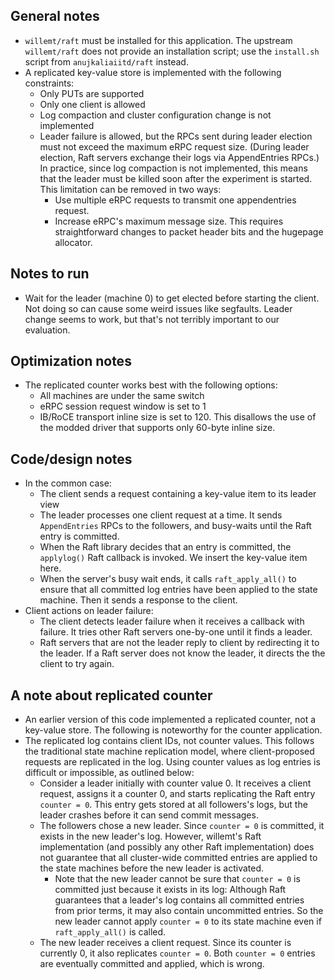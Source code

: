 ## General notes
 * `willemt/raft` must be installed for this application. The upstream
   `willemt/raft` does not provide an installation script; use the `install.sh`
   script from `anujkaliaiitd/raft` instead.
 * A replicated key-value store is implemented with the following constraints:
   * Only PUTs are supported
   * Only one client is allowed
   * Log compaction and cluster configuration change is not implemented
   * Leader failure is allowed, but the RPCs sent during leader election must
     not exceed the maximum eRPC request size. (During leader election,
     Raft servers exchange their logs via AppendEntries RPCs.) In practice,
     since log compaction is not implemented, this means that the leader must be
     killed soon after the experiment is started. This limitation can be removed
     in two ways:
      * Use multiple eRPC requests to transmit one appendentries request.
      * Increase eRPC's maximum message size. This requires straightforward
        changes to packet header bits and the hugepage allocator.

## Notes to run
 * Wait for the leader (machine 0) to get elected before starting the client.
   Not doing so can cause some weird issues like segfaults. Leader change seems
   to work, but that's not terribly important to our evaluation.

## Optimization notes
 * The replicated counter works best with the following options:
   * All machines are under the same switch
   * eRPC session request window is set to 1
   * IB/RoCE transport inline size is set to 120. This disallows the use of the
     modded driver that supports only 60-byte inline size.

## Code/design notes
 * In the common case:
   * The client sends a request containing a key-value item to its leader view
   * The leader processes one client request at a time. It sends `AppendEntries`
     RPCs to the followers, and busy-waits until the Raft entry is committed.
   * When the Raft library decides that an entry is committed, the `applylog()`
     Raft callback is invoked. We insert the key-value item here.
   * When the server's busy wait ends, it calls `raft_apply_all()` to ensure
     that all committed log entries have been applied to the state machine.
     Then it sends a response to the client.
 * Client actions on leader failure:
   * The client detects leader failure when it receives a callback with failure.
     It tries other Raft servers one-by-one until it finds a leader.
   * Raft servers that are not the leader reply to client by redirecting it to
     the leader. If a Raft server does not know the leader, it directs the
     the client to try again.

## A note about replicated counter
 * An earlier version of this code implemented a replicated counter, not a
   key-value store. The following is noteworthy for the counter application.
 * The replicated log contains client IDs, not counter values. This follows the
   traditional state machine replication model, where client-proposed requests
   are replicated in the log. Using counter values as log entries is difficult
   or impossible, as outlined below:
   * Consider a leader initially with counter value 0. It receives a client
     request, assigns it a counter 0, and starts replicating the Raft entry
     `counter = 0`. This entry gets stored at all followers's logs, but the
     leader crashes before it can send commit messages.
   * The followers chose a new leader. Since `counter = 0` is committed, it
     exists in the new leader's log. However, willemt's Raft implementation
     (and possibly any other Raft implementation) does not guarantee that all
     cluster-wide committed entries are applied to the state machines before the
     new leader is activated.
      * Note that the new leader cannot be sure that `counter = 0` is committed
        just because it exists in its log: Although Raft guarantees that a
        leader's log contains all committed entries from prior terms, it may
        also contain uncommitted entries. So the new leader cannot apply
        `counter = 0` to its state machine even if `raft_apply_all()` is called.
   * The new leader receives a client request. Since its counter is currently 0,
     it also replicates `counter = 0`. Both `counter = 0` entries are eventually
     committed and applied, which is wrong.
